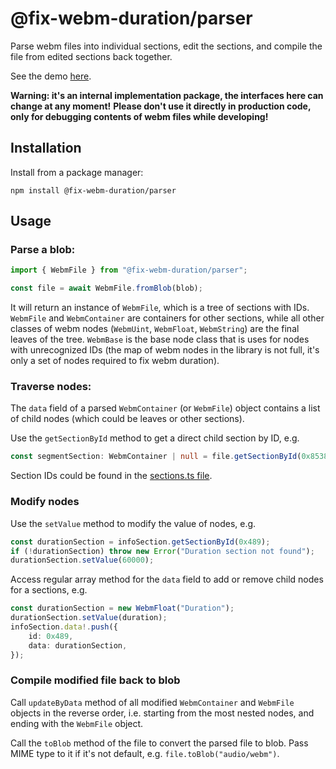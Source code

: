 # @fix-webm-duration/parser

Parse webm files into individual sections, edit the sections,
and compile the file from edited sections back together.

See the demo [here](https://yusitnikov.github.io/fix-webm-duration/).

**Warning: it's an internal implementation package, the interfaces here can change at any moment!**
**Please don't use it directly in production code, only for debugging contents of webm files while developing!**

## Installation

Install from a package manager:

```
npm install @fix-webm-duration/parser
```

## Usage

### Parse a blob:

```typescript
import { WebmFile } from "@fix-webm-duration/parser";

const file = await WebmFile.fromBlob(blob);
```

It will return an instance of `WebmFile`, which is a tree of sections with IDs.
`WebmFile` and `WebmContainer` are containers for other sections,
while all other classes of webm nodes (`WebmUint`, `WebmFloat`, `WebmString`) are the final leaves of the tree.
`WebmBase` is the base node class that is uses for nodes with unrecognized IDs
(the map of webm nodes in the library is not full, it's only a set of nodes required to fix webm duration).

### Traverse nodes:

The `data` field of a parsed `WebmContainer` (or `WebmFile`) object
contains a list of child nodes (which could be leaves or other sections).

Use the `getSectionById` method to get a direct child section by ID, e.g.

```typescript
const segmentSection: WebmContainer | null = file.getSectionById(0x8538067);
```

Section IDs could be found in the [sections.ts file](./src/lib/sections.ts).

### Modify nodes

Use the `setValue` method to modify the value of nodes, e.g.

```typescript
const durationSection = infoSection.getSectionById(0x489);
if (!durationSection) throw new Error("Duration section not found");
durationSection.setValue(60000);
```

Access regular array method for the `data` field to add or remove child nodes for a sections, e.g.

```typescript
const durationSection = new WebmFloat("Duration");
durationSection.setValue(duration);
infoSection.data!.push({
    id: 0x489,
    data: durationSection,
});
```

### Compile modified file back to blob

Call `updateByData` method of all modified `WebmContainer` and `WebmFile` objects in the reverse order,
i.e. starting from the most nested nodes, and ending with the `WebmFile` object.

Call the `toBlob` method of the file to convert the parsed file to blob.
Pass MIME type to it if it's not default, e.g. `file.toBlob("audio/webm")`.
